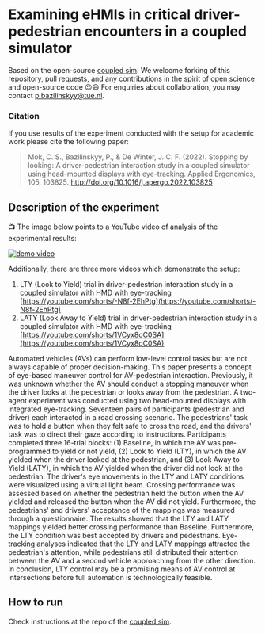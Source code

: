 # Examining eHMIs in critical driver-pedestrian encounters in a coupled simulator

Based on the open-source [coupled sim](https://github.com/bazilinskyy/coupled-sim). We welcome forking of this repository, pull requests, and any contributions in the spirit of open science and open-source code 😍😄 For enquiries about collaboration, you may contact p.bazilinskyy@tue.nl.

### Citation
If you use results of the experiment conducted with the setup for academic work please cite the following paper:

> Mok, C. S., Bazilinskyy, P., & De Winter, J. C. F. (2022). Stopping by looking: A driver-pedestrian interaction study in a coupled simulator using head-mounted displays with eye-tracking. Applied Ergonomics, 105, 103825. http://doi.org/10.1016/j.apergo.2022.103825

## Description of the experiment
:tv: The image below points to a YouTube video of analysis of the experimental results:

[![demo video](ReadmeFiles/thumbnail_demo_video.jpg)](https://youtu.be/s1Ww_vTWn8k)

Additionally, there are three more videos which demonstrate the setup:
1. LTY (Look to Yield) trial in driver-pedestrian interaction study in a coupled simulator with HMD with eye-tracking [https://youtube.com/shorts/-N8f-2EhPtg](https://youtube.com/shorts/-N8f-2EhPtg)
2. LATY (Look Away to Yield) trial in driver-pedestrian interaction study in a coupled simulator with HMD with eye-tracking [https://youtube.com/shorts/1VCyx8oC0SA](https://youtube.com/shorts/1VCyx8oC0SA)

Automated vehicles (AVs) can perform low-level control tasks but are not always capable of proper decision-making. This paper presents a concept of eye-based maneuver control for AV-pedestrian interaction. Previously, it was unknown whether the AV should conduct a stopping maneuver when the driver looks at the pedestrian or looks away from the pedestrian. A two-agent experiment was conducted using two head-mounted displays with integrated eye-tracking. Seventeen pairs of participants (pedestrian and driver) each interacted in a road crossing scenario. The pedestrians' task was to hold a button when they felt safe to cross the road, and the drivers' task was to direct their gaze according to instructions. Participants completed three 16-trial blocks: (1) Baseline, in which the AV was pre-programmed to yield or not yield, (2) Look to Yield (LTY), in which the AV yielded when the driver looked at the pedestrian, and (3) Look Away to Yield (LATY), in which the AV yielded when the driver did not look at the pedestrian. The driver's eye movements in the LTY and LATY conditions were visualized using a virtual light beam. Crossing performance was assessed based on whether the pedestrian held the button when the AV yielded and released the button when the AV did not yield. Furthermore, the pedestrians' and drivers' acceptance of the mappings was measured through a questionnaire. The results showed that the LTY and LATY mappings yielded better crossing performance than Baseline. Furthermore, the LTY condition was best accepted by drivers and pedestrians. Eye-tracking analyses indicated that the LTY and LATY mappings attracted the pedestrian's attention, while pedestrians still distributed their attention between the AV and a second vehicle approaching from the other direction. In conclusion, LTY control may be a promising means of AV control at intersections before full automation is technologically feasible.

## How to run
Check instructions at the repo of the [coupled sim](https://github.com/bazilinskyy/coupled-sim#how-to-run).



